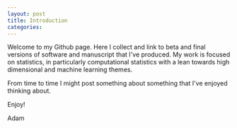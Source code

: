 ```yaml
---
layout: post
title: Introduction
categories:
---
```


Welcome to my Github page. Here I collect and link to beta and final versions of software and manuscript that I've produced. My work is focused on statistics, in particularly computational statistics with a lean towards high dimensional and machine learning themes.

From time to time I might  post something about something that I've enjoyed thinking about. 

Enjoy!

Adam
